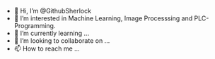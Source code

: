 - 👋 Hi, I’m @GithubSherlock
- 👀 I’m interested in Machine Learning, Image Processsing and PLC-Programming.
- 🌱 I’m currently learning ...
- 💞️ I’m looking to collaborate on ...
- 📫 How to reach me ...

<!---
GithubSherlock/GithubSherlock is a ✨ special ✨ repository because its `README.md` (this file) appears on your GitHub profile.
You can click the Preview link to take a look at your changes.
--->
